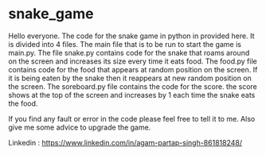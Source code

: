 # snake_game
Hello everyone.
The code for the snake game in python in provided here.
It is divided into 4 files.
The main file that is to be run to start the game is main.py.
The file snake.py contains code for the snake that roams around on the screen and increases its size every time it eats food.
The food.py file contains code for the food that appears at random position on the screen. If it is being eaten by the snake then it reappears at new random position on the screen.
The soreboard.py file contains the code for the score. the score shows at the top of the screen and increases by 1 each time the snake eats the food.

If you find any fault or error in the code please feel free to tell it to me.
Also give me some advice to upgrade the game.

Linkedin :   https://www.linkedin.com/in/agam-partap-singh-861818248/
